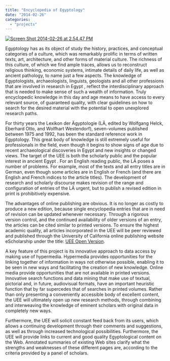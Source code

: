 ```yaml
---
title: "Encyclopedia of Egyptology"
date: "2014-02-26"
categories: 
  - "projects"
---
```


[![Screen Shot 2014-02-26 at 2.54.47 PM](images/Screen-Shot-2014-02-26-at-2.54.47-PM-1024x658.png)](https://uee.ats.ucla.edu/welcome/)

Egyptology has as its object of study the history, practices, and conceptual categories of a culture, which was remarkably prolific in terms of written texts, art, architecture, and other forms of material culture. The richness of this culture, of which we find ample traces, allows us to reconstruct religious thinking, economic systems, intimate details of daily life, as well as ancient pathology, to name just a few aspects. The knowledge of Egyptologists, archaeologists, linguists, geologists and all other professions that are involved in research in Egypt , reflect the interdisciplinary approach that is needed to make sense of such a wealth of information. Truly encyclopedic knowledge in this day and age means to have access to every relevant source, of guaranteed quality, with clear guidelines on how to search for the desired material with the potential to open unexplored research paths.

For thirty years the Lexikon der Ägyptologie (LÄ, edited by Wolfgang Helck, Eberhard Otto, and Wolfhart Westendorf), seven-volumes published between 1975 and 1992, has been the standard reference work in Egyptology. This great body of knowledge is still extremely useful for professionals in the field, even though it begins to show signs of age due to recent archaeological discoveries in Egypt and new insights or changed views. The target of the UEE is both the scholarly public and the popular interest in ancient Egypt . For an English reading public, the LÄ poses a number of problems. For example, most of the texts and all entry titles are in German, even though some articles are in English or French (and there are English and French indices to the article titles). The development of research and scholarly discourse makes revision of the range and configuration of entries of the LÄ urgent, but to publish a revised edition in print is prohibitively expensive.

The advantages of online publishing are obvious. It is no longer as costly to produce a new edition, because single encyclopedia entries that are in need of revision can be updated whenever necessary. Through a rigorous version control, and the continued availability of older versions of an entry, the articles can be cited similar to printed versions. To ensure the highest academic quality, all articles incorporated in the UEE will be peer reviewed and published through the University of California online publishing website eScholarship under the title: [UEE Open Version](http://repositories.cdlib.org/nelc/uee/).

A key feature of this project is its innovative approach to data access by making use of hypermedia. Hypermedia provides opportunities for the linking together of information in ways not otherwise possible, enabling it to be seen in new ways and facilitating the creation of new knowledge. Online media provide opportunities that are not available in printed versions. Innovative search functions and data mining that make use of textual, pictorial and, in future, audiovisual formats, have an important heuristic function that by far supercedes that of searches in printed volumes. Rather than only presenting a conveniently accessible body of excellent content, the UEE will ultimately open up new research methods, through combining and interweaving the knowledge of eminent scholars with original data in completely new ways.

Furthermore, the UEE will solicit constant feed back from its users, which allows a continuing development through their comments and suggestions, as well as through increased technological possibilities. Furthermore, the UEE will provide links to current and good quality Egyptological content on the Web. Annotated summaries of existing Web sites clarify what the strengths and weaknesses of these different pages are, according to the criteria provided by a panel of scholars.
